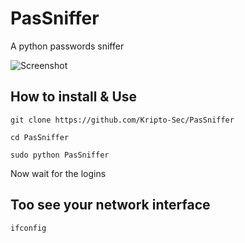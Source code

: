 # PasSniffer
A python passwords sniffer 


![Screenshot](https://user-images.githubusercontent.com/62577914/113490920-29610d00-949b-11eb-901b-7180cc3d3f98.png)



## How to install & Use
```
git clone https://github.com/Kripto-Sec/PasSniffer
```
```
cd PasSniffer
```
```
sudo python PasSniffer
```
Now wait for the logins

## Too see your network interface
```
ifconfig
```


